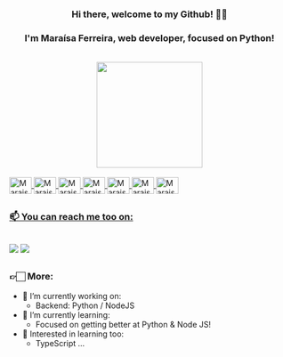 <div align="center">
  <h3>Hi there, welcome to my Github! 👋🏻</h3>
  <h3>I'm Maraísa Ferreira, web developer, focused on Python!</h3>
</div>
  
<br>
<div align="center">
  <a href="https://github.com/maraisaferreira">
  <img height="190em" src="https://github-readme-stats.vercel.app/api/top-langs/?username=maraisaferreira&layout=compact&langs_count=7&theme=dracula"/>
</div>

<div style="display: inline_block"><br>
  <img align="center" alt="MaraisaFerreira-Python" height="30" width="40" src="https://cdn.jsdelivr.net/gh/devicons/devicon/icons/python/python-original.svg">
  <img align="center" alt="MaraisaFerreira-Django" height="30" width="40" src="https://cdn.jsdelivr.net/gh/devicons/devicon/icons/django/django-plain.svg" >
  <img align="center" alt="MaraisaFerreira-Js" height="30" width="40" src="https://cdn.jsdelivr.net/gh/devicons/devicon/icons/javascript/javascript-plain.svg">
  <img align="center" alt="MaraisaFerreira-Node" height="30" width="40" src="https://cdn.jsdelivr.net/gh/devicons/devicon/icons/nodejs/nodejs-original.svg" />
  <img align="center" alt="MaraisaFerreira-React" height="30" width="40" src="https://cdn.jsdelivr.net/gh/devicons/devicon/icons/react/react-original.svg">
  <img align="center" alt="MaraisaFerreira-HTML" height="30" width="40" src="https://cdn.jsdelivr.net/gh/devicons/devicon/icons/html5/html5-plain-wordmark.svg">
  <img align="center" alt="MaraisaFerreira-CSS" height="30" width="40" src="https://cdn.jsdelivr.net/gh/devicons/devicon/icons/css3/css3-plain-wordmark.svg">
</div>
  
##

  ### 📫 You can reach me too on: 
  <br>
<div>
   <a href="https://www.linkedin.com/in/maraisaferreira" target="_blank"><img src="https://img.shields.io/badge/-LinkedIn-%230077B5?style=for-the-badge&logo=linkedin&logoColor=white" target="_blank"></a> 
   <a href = "mailto:ferreira.maraisacristina@gmail.com" target="_blank"><img src="https://img.shields.io/badge/Gmail-D14836?style=for-the-badge&logo=gmail&logoColor=white" target="_blank"></a> 
</div>
  
##

  <h3>👉🏻 More:</h3>
  
- 🔭 I’m currently working on:
    - Backend: Python / NodeJS 
- 🌱 I’m currently learning:
    - Focused on getting better at Python & Node JS!
- 🔎 Interested in learning too:
    - TypeScript ...

